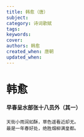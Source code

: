 ```yaml
---
title: 韩愈（唐）
subject: 
category: 诗词歌赋
tags: 
keywords: 
cover: 
authors: 韩愈
created_when: 唐朝
updated_when: 
---
```


# 韩愈

#### 早春呈水部张十八员外（其一）

```
天街小雨润如酥，草色遥看近却无。
最是一年春好处，绝胜烟柳满皇都。
```
